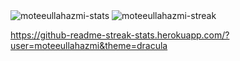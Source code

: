 <img src="https://github-readme-stats.vercel.app/api?username=moteeullahazmi&show_icons=true&show=reviews,prs_merged,prs_merged_percentage&theme=dark" alt= "moteeullahazmi-stats" />
<img src="https://github-readme-streak-stats.herokuapp.com/?user=moteeullahazmi&theme=dracula" alt="moteeullahazmi-streak" />

https://github-readme-streak-stats.herokuapp.com/?user=moteeullahazmi&theme=dracula
